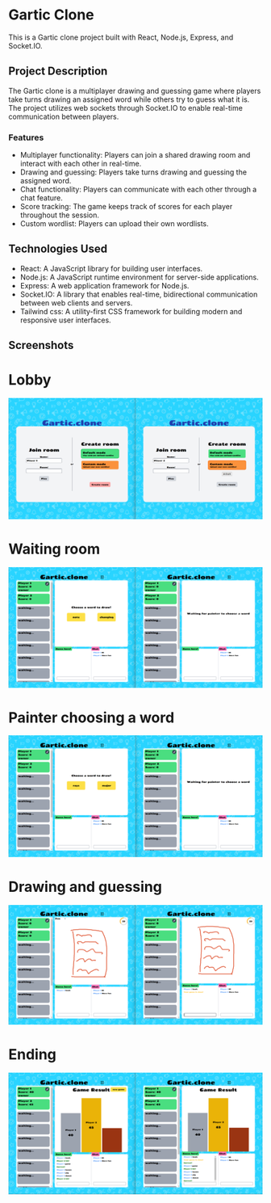 # Gartic Clone

This is a Gartic clone project built with React, Node.js, Express, and Socket.IO.

## Project Description

The Gartic clone is a multiplayer drawing and guessing game where players take turns drawing an assigned word while others try to guess what it is. The project utilizes web sockets through Socket.IO to enable real-time communication between players.

### Features

- Multiplayer functionality: Players can join a shared drawing room and interact with each other in real-time.
- Drawing and guessing: Players take turns drawing and guessing the assigned word.
- Chat functionality: Players can communicate with each other through a chat feature.
- Score tracking: The game keeps track of scores for each player throughout the session.
- Custom wordlist: Players can upload their own wordlists.

## Technologies Used

- React: A JavaScript library for building user interfaces.
- Node.js: A JavaScript runtime environment for server-side applications.
- Express: A web application framework for Node.js.
- Socket.IO: A library that enables real-time, bidirectional communication between web clients and servers.
- Tailwind css: A utility-first CSS framework for building modern and responsive user interfaces.

## Screenshots

# Lobby
![Alt text](./screenshots/image.png)

# Waiting room
![Alt text](./screenshots/image-3.png)

# Painter choosing a word
![Alt text](./screenshots/image-2.png)

# Drawing and guessing
![Alt text](./screenshots/image-1.png)

# Ending
![Alt text](./screenshots/image-4.png)

